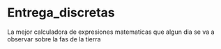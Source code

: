 # Entrega_discretas
La mejor calculadora de expresiones matematicas que algun dia se va a observar sobre la fas de la tierra 

